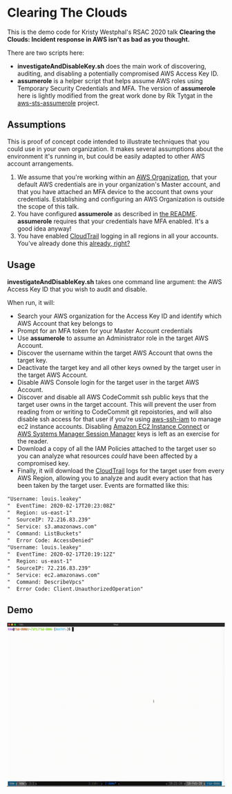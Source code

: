 # Clearing The Clouds

This is the demo code for Kristy Westphal's RSAC 2020 talk **Clearing the Clouds: Incident response in AWS isn't as bad as you thought.**

There are two scripts here:

* **investigateAndDisableKey.sh** does the main work of discovering, auditing, and disabling a potentially compromised AWS Access Key ID.
* **assumerole** is a helper script that helps assume AWS roles using Temporary Security Credentials and MFA. The version of **assumerole** here is lightly modified from the great work done by Rik Tytgat in the [aws-sts-assumerole](https://github.com/rik2803/aws-sts-assumerole) project.

## Assumptions

This is proof of concept code intended to illustrate techniques that you could use in your own organization. It makes several assumptions about the environment it's running in, but could be easily adapted to other AWS account arrangements.

1. We assume that you're working within an [AWS Organization](https://aws.amazon.com/organizations/), that your default AWS credentials are in your organization's Master account, and that you have attached an MFA device to the account that owns your credentials. Establishing and configuring an AWS Organization is outside the scope of this talk.
2. You have configured **assumerole** as described in [the README](https://github.com/rik2803/aws-sts-assumerole/blob/master/README.md). **assumerole** requires that your credentials have MFA enabled. It's a good idea anyway!
3. You have enabled [CloudTrail](https://aws.amazon.com/cloudtrail/) logging in all regions in all your accounts. You've already done this [already, right?](https://docs.aws.amazon.com/organizations/latest/userguide/services-that-can-integrate-ct.html)

## Usage
**investigateAndDisableKey.sh** takes one command line argument: the AWS Access Key ID that you wish to audit and disable.

When run, it will:

* Search your AWS organization for the Access Key ID and identify which AWS Account that key belongs to
* Prompt for an MFA token for your Master Account credentials
* Use **assumerole** to assume an Administrator role in the target AWS Account.
* Discover the username within the target AWS Account that owns the target key.
* Deactivate the target key and all other keys owned by the target user in the target AWS Account.
* Disable AWS Console login for the target user in the target AWS Account.
* Discover and disable all AWS CodeCommit ssh public keys that the target user owns in the target account. This will prevent the user from reading from or writing to CodeCommit git repoistories, and will also disable ssh access for that user if you're using [aws-ssh-iam](https://cloudonaut.io/manage-aws-ec2-ssh-access-with-iam/) to manage ec2 instance accounts. Disabling [Amazon EC2 Instance Connect](https://aws.amazon.com/blogs/compute/new-using-amazon-ec2-instance-connect-for-ssh-access-to-your-ec2-instances/) or [AWS Systems Manager Session Manager](https://aws.amazon.com/de/blogs/aws/new-session-manager/) keys is left as an exercise for the reader.
* Download a copy of all the IAM Policies attached to the target user so you can analyze what resources _could_ have been affected by a compromised key.
* Finally, it will download the [CloudTrail](https://aws.amazon.com/cloudtrail/) logs for the target user from every AWS Region, allowing you to analyze and audit every action that has been taken by the target user. Events are formatted like this:

```
"Username: louis.leakey"
"  EventTime: 2020-02-17T20:23:08Z"
"  Region: us-east-1"
"  SourceIP: 72.216.83.239"
"  Service: s3.amazonaws.com"
"  Command: ListBuckets"
"  Error Code: AccessDenied"
"Username: louis.leakey"
"  EventTime: 2020-02-17T20:19:12Z"
"  Region: us-east-1"
"  SourceIP: 72.216.83.239"
"  Service: ec2.amazonaws.com"
"  Command: DescribeVpcs"
"  Error Code: Client.UnauthorizedOperation"
```

## Demo
![Image shows live demo of this code discovering, auditing, and disabling an AWS access key](https://github.com/kameenan/RSAC2020/raw/master/images/kmw-rsa-demo.gif)
